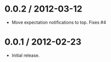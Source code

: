 
0.0.2 / 2012-03-12
==================

  * Move expectation notifications to top. Fixes #4

0.0.1 / 2012-02-23
==================

  * Initial release.
